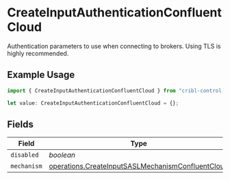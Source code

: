 # CreateInputAuthenticationConfluentCloud

Authentication parameters to use when connecting to brokers. Using TLS is highly recommended.

## Example Usage

```typescript
import { CreateInputAuthenticationConfluentCloud } from "cribl-control-plane/models/operations";

let value: CreateInputAuthenticationConfluentCloud = {};
```

## Fields

| Field                                                                                                                  | Type                                                                                                                   | Required                                                                                                               | Description                                                                                                            |
| ---------------------------------------------------------------------------------------------------------------------- | ---------------------------------------------------------------------------------------------------------------------- | ---------------------------------------------------------------------------------------------------------------------- | ---------------------------------------------------------------------------------------------------------------------- |
| `disabled`                                                                                                             | *boolean*                                                                                                              | :heavy_minus_sign:                                                                                                     | N/A                                                                                                                    |
| `mechanism`                                                                                                            | [operations.CreateInputSASLMechanismConfluentCloud](../../models/operations/createinputsaslmechanismconfluentcloud.md) | :heavy_minus_sign:                                                                                                     | N/A                                                                                                                    |